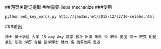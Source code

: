 ##网页关键词提取
###需要
jieba
mechanize
###使用
```shell
python web_key_words.py http://jandan.net/2015/12/22/10-celebs.html
```
###输出
```
博士 博士学位 大学 JB amy Amy 数学 教授 出演 乐队 说 职业 美国 硕士 研究 明星 拿到 形象 学历 含蓄 医学博士 魅力 高 面带微笑 重返
```
